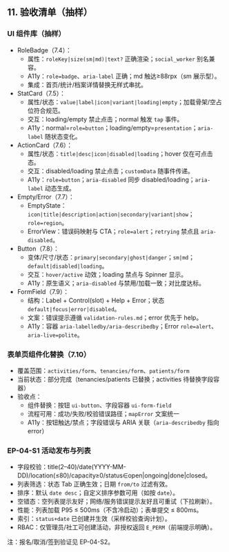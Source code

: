 ## 11. 验收清单（抽样）

### UI 组件库（抽样）
- RoleBadge（7.4）：
  - 属性：`roleKey|size(sm|md)|text?` 正确渲染；`social_worker` 别名兼容。
  - A11y：`role=badge`、`aria-label` 正确；md 触达≥88rpx（sm 展示型）。
  - 集成：首页/统计/档案详情替换无样式串扰。
- StatCard（7.5）：
  - 属性/状态：`value|label|icon|variant|loading|empty`；加载骨架/空占位符合规范。
  - 交互：loading/empty 禁止点击；normal 触发 `tap` 事件。
  - A11y：normal=`role=button`；loading/empty=`presentation`；`aria-label` 随状态变化。
- ActionCard（7.6）：
  - 属性/状态：`title|desc|icon|disabled|loading`；hover 仅在可点击态。
  - 交互：disabled/loading 禁止点击；`customData` 随事件传递。
  - A11y：`role=button`；`aria-disabled` 同步 disabled/loading；`aria-label` 动态生成。
- Empty/Error（7.7）：
  - EmptyState：`icon|title|description|action|secondary|variant|show`；`role=region`。
  - ErrorView：错误码映射与 CTA；`role=alert`；`retrying` 禁点且 `aria-disabled`。
- Button（7.8）：
  - 变体/尺寸/状态：`primary|secondary|ghost|danger`；`sm|md`；`default|disabled|loading`。
  - 交互：`hover/active` 动效；loading 禁点与 Spinner 显示。
  - A11y：原生语义；`aria-disabled` 与禁用/加载一致；对比度达标。
- FormField（7.9）：
  - 结构：Label + Control(slot) + Help + Error；状态 `default|focus|error|disabled`。
  - 文案：错误提示遵循 `validation-rules.md`；error 优先于 help。
  - A11y：容器 `aria-labelledby/aria-describedby`；Error `role=alert`、`aria-live=polite`。

### 表单页组件化替换（7.10）
- 覆盖范围：`activities/form`、`tenancies/form`、`patients/form`
- 当前状态：部分完成（tenancies/patients 已替换；activities 待替换字段容器）
- 验收点：
  - 组件替换：按钮 `ui-button`、字段容器 `ui-form-field`
  - 流程可用：成功/失败/校验错误路径；`mapError` 文案统一
  - A11y：按钮触达/禁点；字段错误与 ARIA 关联（`aria-describedby` 指向 error）

### EP-04-S1 活动发布与列表
- 字段校验：title(2–40)/date(YYYY-MM-DD)/location(≤80)/capacity≥0/status∈open|ongoing|done|closed。
- 列表筛选：状态 Tab 正确生效；日期 `from/to` 过滤有效。
- 排序：默认 `date desc`；自定义排序参数可用（如按 `date`）。
- 空错态：空列表提示友好；网络/服务错误提示友好且可重试（下拉刷新）。
- 性能：列表加载 P95 ≤ 500ms（不含冷启动）；表单提交 ≤ 800ms。
- 索引：`status+date` 已创建并生效（采样校验查询计划）。
 - RBAC：仅管理员/社工可创建活动，非授权返回 `E_PERM`（前端提示明确）。

注：报名/取消/签到验证见 EP-04-S2。

